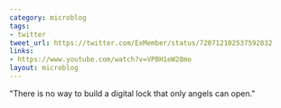 ```yaml
---
category: microblog
tags:
- twitter
tweet_url: https://twitter.com/ExMember/status/720712102537592832
links:
- https://www.youtube.com/watch?v=VPBH1eW28mo
layout: microblog
---
```

"There is no way to build a digital lock that only angels can open."
